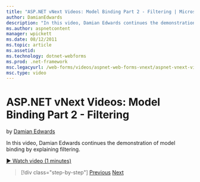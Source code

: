 ```yaml
---
title: "ASP.NET vNext Videos: Model Binding Part 2 - Filtering | Microsoft Docs"
author: DamianEdwards
description: "In this video, Damian Edwards continues the demonstration of model binding by explaining filtering."
ms.author: aspnetcontent
manager: wpickett
ms.date: 08/12/2011
ms.topic: article
ms.assetid: 
ms.technology: dotnet-webforms
ms.prod: .net-framework
msc.legacyurl: /web-forms/videos/aspnet-web-forms-vnext/aspnet-vnext-videos-model-binding-part-2-filtering
msc.type: video
---
```

ASP.NET vNext Videos: Model Binding Part 2 - Filtering
====================
by [Damian Edwards](https://github.com/DamianEdwards)

In this video, Damian Edwards continues the demonstration of model binding by explaining filtering.

[&#9654; Watch video (1 minutes)](https://channel9.msdn.com/Blogs/ASP-NET-Site-Videos/aspnet-vnext-videos-model-binding-part-2-filtering)

>[!div class="step-by-step"]
[Previous](aspnet-vnext-videos-model-binding-part-1-selecting-data.md)
[Next](aspnet-vnext-videos-model-binding-part-3-updating.md)